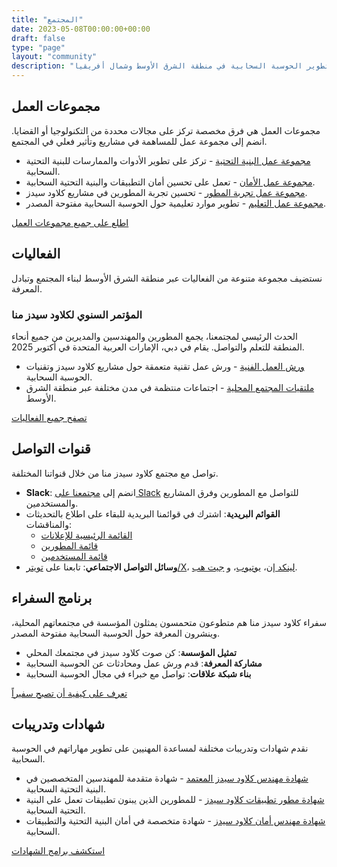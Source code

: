 ```yaml
---
title: "المجتمع"
date: 2023-05-08T00:00:00+00:00
draft: false
type: "page"
layout: "community"
description: "انضم إلى مجتمع كلاود سيدز منا للمساهمة في تطوير الحوسبة السحابية في منطقة الشرق الأوسط وشمال أفريقيا"
---
```


## مجموعات العمل

مجموعات العمل هي فرق مخصصة تركز على مجالات محددة من التكنولوجيا أو القضايا. انضم إلى مجموعة عمل للمساهمة في مشاريع وتأثير فعلي في المجتمع.

- [مجموعة عمل البنية التحتية](/ar/community/workgroups/infrastructure) - تركز على تطوير الأدوات والممارسات للبنية التحتية السحابية.
- [مجموعة عمل الأمان](/ar/community/workgroups/security) - تعمل على تحسين أمان التطبيقات والبنية التحتية السحابية.
- [مجموعة عمل تجربة المطور](/ar/community/workgroups/dx) - تحسين تجربة المطورين في مشاريع كلاود سيدز.
- [مجموعة عمل التعليم](/ar/community/workgroups/education) - تطوير موارد تعليمية حول الحوسبة السحابية مفتوحة المصدر.

[اطلع على جميع مجموعات العمل](/ar/community/workgroups)

## الفعاليات

نستضيف مجموعة متنوعة من الفعاليات عبر منطقة الشرق الأوسط لبناء المجتمع وتبادل المعرفة.

### المؤتمر السنوي لكلاود سيدز منا
الحدث الرئيسي لمجتمعنا، يجمع المطورين والمهندسين والمديرين من جميع أنحاء المنطقة للتعلم والتواصل. يقام في دبي، الإمارات العربية المتحدة في أكتوبر 2025.

- [ورش العمل الفنية](/ar/events/workshops) - ورش عمل تقنية متعمقة حول مشاريع كلاود سيدز وتقنيات الحوسبة السحابية.
- [ملتقيات المجتمع المحلية](/ar/events/meetups) - اجتماعات منتظمة في مدن مختلفة عبر منطقة الشرق الأوسط.

[تصفح جميع الفعاليات](/ar/events)

## قنوات التواصل

تواصل مع مجتمع كلاود سيدز منا من خلال قنواتنا المختلفة.

- **Slack**: انضم إلى [مجتمعنا على Slack](https://cloudseeds-mena.slack.com) للتواصل مع المطورين وفرق المشاريع والمستخدمين.
- **القوائم البريدية**: اشترك في قوائمنا البريدية للبقاء على اطلاع بالتحديثات والمناقشات:
  - [القائمة الرئيسية للإعلانات](mailto:announce-subscribe@cloudseeds-mena.org)
  - [قائمة المطورين](mailto:dev-subscribe@cloudseeds-mena.org)
  - [قائمة المستخدمين](mailto:users-subscribe@cloudseeds-mena.org)
- **وسائل التواصل الاجتماعي**: تابعنا على [تويتر/X](https://twitter.com/cloudseeds_mena)، [لينكد إن](https://linkedin.com/company/cloudseeds-mena)، [يوتيوب](https://youtube.com/cloudseedsmena)، و [جيت هب](https://github.com/cloudseeds-mena).

## برنامج السفراء

سفراء كلاود سيدز منا هم متطوعون متحمسون يمثلون المؤسسة في مجتمعاتهم المحلية، وينشرون المعرفة حول الحوسبة السحابية مفتوحة المصدر.

- **تمثيل المؤسسة**: كن صوت كلاود سيدز في مجتمعك المحلي
- **مشاركة المعرفة**: قدم ورش عمل ومحادثات عن الحوسبة السحابية
- **بناء شبكة علاقات**: تواصل مع خبراء في مجال الحوسبة السحابية

[تعرف على كيفية أن تصبح سفيراً](/ar/community/ambassador-program)

## شهادات وتدريبات

نقدم شهادات وتدريبات مختلفة لمساعدة المهنيين على تطوير مهاراتهم في الحوسبة السحابية.

- [شهادة مهندس كلاود سيدز المعتمد](/ar/training/certified-engineer) - شهادة متقدمة للمهندسين المتخصصين في البنية التحتية السحابية.
- [شهادة مطور تطبيقات كلاود سيدز](/ar/training/certified-developer) - للمطورين الذين يبنون تطبيقات تعمل على البنية التحتية السحابية.
- [شهادة مهندس أمان كلاود سيدز](/ar/training/certified-security) - شهادة متخصصة في أمان البنية التحتية والتطبيقات السحابية.

[استكشف برامج الشهادات](/ar/training)